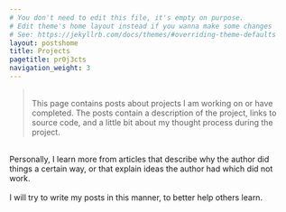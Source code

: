 ```yaml
---
# You don't need to edit this file, it's empty on purpose.
# Edit theme's home layout instead if you wanna make some changes
# See: https://jekyllrb.com/docs/themes/#overriding-theme-defaults
layout: postshome
title: Projects
pagetitle: pr0j3cts
navigation_weight: 3
---
```



><br>This page contains posts about projects I am working on or have completed. The posts contain a description of the project, links to source code, and a little bit about my thought process during the project.<br>
 <br>
Personally, I learn more from articles that describe why the author did things a certain way, or that explain ideas the author had which did not work.
<br><br>
I will try to write my posts in this manner, to better help others learn.<br><br>




